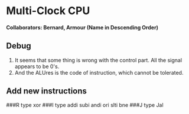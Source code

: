 # Multi-Clock CPU
#### Collaborators: Bernard, Armour (Name in Descending Order)

## Debug
1. It seems that some thing is wrong with the control part. All the signal appears to be 0's.
2. And the ALUres is the code of instruction, which cannot be tolerated.

## Add new instructions
###R type
  xor
###I type
  addi
  subi
  andi
  ori
  slti
  bne
###J type
  Jal
